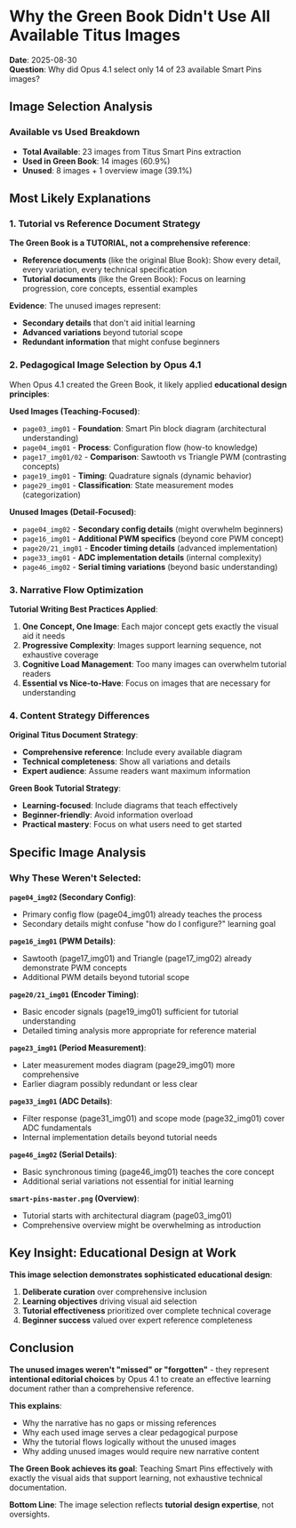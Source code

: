 # Why the Green Book Didn't Use All Available Titus Images

**Date**: 2025-08-30  
**Question**: Why did Opus 4.1 select only 14 of 23 available Smart Pins images?

## Image Selection Analysis

### Available vs Used Breakdown
- **Total Available**: 23 images from Titus Smart Pins extraction  
- **Used in Green Book**: 14 images (60.9%)
- **Unused**: 8 images + 1 overview image (39.1%)

## Most Likely Explanations

### 1. **Tutorial vs Reference Document Strategy**

**The Green Book is a TUTORIAL, not a comprehensive reference**:

- **Reference documents** (like the original Blue Book): Show every detail, every variation, every technical specification
- **Tutorial documents** (like the Green Book): Focus on learning progression, core concepts, essential examples

**Evidence**: The unused images represent:
- **Secondary details** that don't aid initial learning
- **Advanced variations** beyond tutorial scope  
- **Redundant information** that might confuse beginners

### 2. **Pedagogical Image Selection by Opus 4.1**

When Opus 4.1 created the Green Book, it likely applied **educational design principles**:

**Used Images (Teaching-Focused)**:
- `page03_img01` - **Foundation**: Smart Pin block diagram (architectural understanding)
- `page04_img01` - **Process**: Configuration flow (how-to knowledge)
- `page17_img01/02` - **Comparison**: Sawtooth vs Triangle PWM (contrasting concepts)
- `page19_img01` - **Timing**: Quadrature signals (dynamic behavior)
- `page29_img01` - **Classification**: State measurement modes (categorization)

**Unused Images (Detail-Focused)**:
- `page04_img02` - **Secondary config details** (might overwhelm beginners)
- `page16_img01` - **Additional PWM specifics** (beyond core PWM concept)
- `page20/21_img01` - **Encoder timing details** (advanced implementation)
- `page33_img01` - **ADC implementation details** (internal complexity)
- `page46_img02` - **Serial timing variations** (beyond basic understanding)

### 3. **Narrative Flow Optimization**

**Tutorial Writing Best Practices Applied**:

1. **One Concept, One Image**: Each major concept gets exactly the visual aid it needs
2. **Progressive Complexity**: Images support learning sequence, not exhaustive coverage
3. **Cognitive Load Management**: Too many images can overwhelm tutorial readers
4. **Essential vs Nice-to-Have**: Focus on images that are necessary for understanding

### 4. **Content Strategy Differences**

**Original Titus Document Strategy**:
- **Comprehensive reference**: Include every available diagram
- **Technical completeness**: Show all variations and details
- **Expert audience**: Assume readers want maximum information

**Green Book Tutorial Strategy**:  
- **Learning-focused**: Include diagrams that teach effectively
- **Beginner-friendly**: Avoid information overload
- **Practical mastery**: Focus on what users need to get started

## Specific Image Analysis

### Why These Weren't Selected:

**`page04_img02` (Secondary Config)**:
- Primary config flow (page04_img01) already teaches the process
- Secondary details might confuse "how do I configure?" learning goal

**`page16_img01` (PWM Details)**:
- Sawtooth (page17_img01) and Triangle (page17_img02) already demonstrate PWM concepts
- Additional PWM details beyond tutorial scope

**`page20/21_img01` (Encoder Timing)**:
- Basic encoder signals (page19_img01) sufficient for tutorial understanding
- Detailed timing analysis more appropriate for reference material

**`page23_img01` (Period Measurement)**:
- Later measurement modes diagram (page29_img01) more comprehensive
- Earlier diagram possibly redundant or less clear

**`page33_img01` (ADC Details)**:
- Filter response (page31_img01) and scope mode (page32_img01) cover ADC fundamentals
- Internal implementation details beyond tutorial needs

**`page46_img02` (Serial Details)**:
- Basic synchronous timing (page46_img01) teaches the core concept
- Additional serial variations not essential for initial learning

**`smart-pins-master.png` (Overview)**:
- Tutorial starts with architectural diagram (page03_img01) 
- Comprehensive overview might be overwhelming as introduction

## Key Insight: Educational Design at Work

**This image selection demonstrates sophisticated educational design**:

1. **Deliberate curation** over comprehensive inclusion
2. **Learning objectives** driving visual aid selection  
3. **Tutorial effectiveness** prioritized over complete technical coverage
4. **Beginner success** valued over expert reference completeness

## Conclusion

**The unused images weren't "missed" or "forgotten"** - they represent **intentional editorial choices** by Opus 4.1 to create an effective learning document rather than a comprehensive reference.

**This explains**:
- Why the narrative has no gaps or missing references
- Why each used image serves a clear pedagogical purpose
- Why the tutorial flows logically without the unused images
- Why adding unused images would require new narrative content

**The Green Book achieves its goal**: Teaching Smart Pins effectively with exactly the visual aids that support learning, not exhaustive technical documentation.

**Bottom Line**: The image selection reflects **tutorial design expertise**, not oversights.